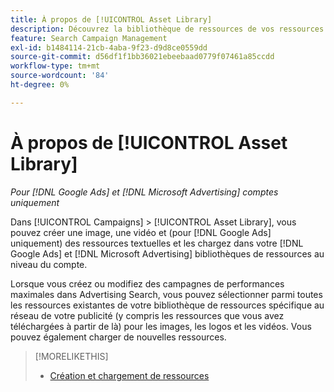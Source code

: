 ```yaml
---
title: À propos de [!UICONTROL Asset Library]
description: Découvrez la bibliothèque de ressources de vos ressources publicitaires.
feature: Search Campaign Management
exl-id: b1484114-21cb-4aba-9f23-d9d8ce0559dd
source-git-commit: d56df1f1bb36021ebeebaad0779f07461a85ccdd
workflow-type: tm+mt
source-wordcount: '84'
ht-degree: 0%

---
```


# À propos de [!UICONTROL Asset Library]

<!-- Combine with "Create" page into one page once you can do more than just create/upload. Or still combine them and rename this page; you can't really "manage" assets here, just create/upload and see a list of assets you've previously uploaded (including a preview), but not edit existing uploaded assets or anything on the ad network. -->

*Pour [!DNL Google Ads] et [!DNL Microsoft Advertising] comptes uniquement*

Dans [!UICONTROL Campaigns] > [!UICONTROL Asset Library], vous pouvez créer une image, une vidéo et (pour [!DNL Google Ads] uniquement) des ressources textuelles et les chargez dans votre [!DNL Google Ads] et [!DNL Microsoft Advertising] bibliothèques de ressources au niveau du compte.

Lorsque vous créez ou modifiez des campagnes de performances maximales dans Advertising Search, vous pouvez sélectionner parmi toutes les ressources existantes de votre bibliothèque de ressources spécifique au réseau de votre publicité (y compris les ressources que vous avez téléchargées à partir de là) pour les images, les logos et les vidéos. Vous pouvez également charger de nouvelles ressources.

<!--
Should all assets on the ad network be listed in Campaigns > Asset Library by now, or just ones created/uploaded from our UI? (Within perf max campaign settings, you can select from all in the ad network's asset library, which should include assets uploaded from our UI. But I'm not sure that this list here is the same.) If all, then mention when they're updated.

-->

>[!MORELIKETHIS]
>
>* [Création et chargement de ressources](asset-create.md)
